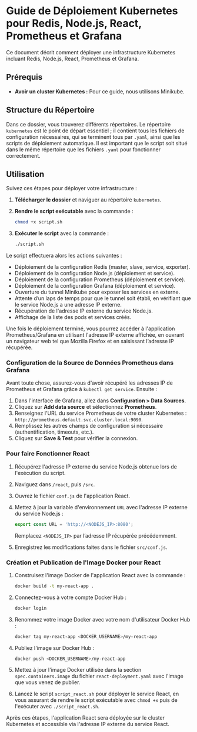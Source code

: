 # Guide de Déploiement Kubernetes pour Redis, Node.js, React, Prometheus et Grafana

Ce document décrit comment déployer une infrastructure Kubernetes incluant Redis, Node.js, React, Prometheus et Grafana.

## Prérequis

- **Avoir un cluster Kubernetes :** Pour ce guide, nous utilisons Minikube.

## Structure du Répertoire

Dans ce dossier, vous trouverez différents répertoires. Le répertoire `kubernetes` est le point de départ essentiel ; il contient tous les fichiers de configuration nécessaires, qui se terminent tous par `.yaml`, ainsi que les scripts de déploiement automatique. Il est important que le script soit situé dans le même répertoire que les fichiers `.yaml` pour fonctionner correctement.

## Utilisation

Suivez ces étapes pour déployer votre infrastructure :

1. **Télécharger le dossier** et naviguer au répertoire `kubernetes`.

2. **Rendre le script exécutable** avec la commande :

    ```bash
    chmod +x script.sh
    ```

3. **Exécuter le script** avec la commande :

    ```bash
    ./script.sh
    ```

Le script effectuera alors les actions suivantes :

- Déploiement de la configuration Redis (master, slave, service, exporter).
- Déploiement de la configuration Node.js (déploiement et service).
- Déploiement de la configuration Prometheus (déploiement et service).
- Déploiement de la configuration Grafana (déploiement et service).
- Ouverture du tunnel Minikube pour exposer les services en externe.
- Attente d’un laps de temps pour que le tunnel soit établi, en vérifiant que le service Node.js a une adresse IP externe.
- Récupération de l'adresse IP externe du service Node.js.
- Affichage de la liste des pods et services créés.

Une fois le déploiement terminé, vous pourrez accéder à l'application Prometheus/Grafana en utilisant l'adresse IP externe affichée, en ouvrant un navigateur web tel que Mozilla Firefox et en saisissant l’adresse IP récupérée.

### Configuration de la Source de Données Prometheus dans Grafana

Avant toute chose, assurez-vous d'avoir récupéré les adresses IP de Prometheus et Grafana grâce à `kubectl get service`. Ensuite :

1. Dans l'interface de Grafana, allez dans **Configuration > Data Sources**.
2. Cliquez sur **Add data source** et sélectionnez **Prometheus**.
3. Renseignez l'URL du service Prometheus de votre cluster Kubernetes : `http://prometheus.default.svc.cluster.local:9090`.
4. Remplissez les autres champs de configuration si nécessaire (authentification, timeouts, etc.).
5. Cliquez sur **Save & Test** pour vérifier la connexion.

### Pour faire Fonctionner React

1. Récupérez l'adresse IP externe du service Node.js obtenue lors de l'exécution du script.
2. Naviguez dans `/react`, puis `/src`.
3. Ouvrez le fichier `conf.js` de l'application React.
4. Mettez à jour la variable d'environnement `URL` avec l'adresse IP externe du service Node.js :

    ```javascript
    export const URL = 'http://<NODEJS_IP>:8080';
    ```

    Remplacez `<NODEJS_IP>` par l’adresse IP récupérée précédemment.

5. Enregistrez les modifications faites dans le fichier `src/conf.js`.

### Création et Publication de l'Image Docker pour React

1. Construisez l'image Docker de l'application React avec la commande :

    ```bash
    docker build -t my-react-app .
    ```

2. Connectez-vous à votre compte Docker Hub :

    ```bash
    docker login
    ```

3. Renommez votre image Docker avec votre nom d'utilisateur Docker Hub :

    ```bash
    docker tag my-react-app <DOCKER_USERNAME>/my-react-app
    ```

4. Publiez l'image sur Docker Hub :

    ```bash
    docker push <DOCKER_USERNAME>/my-react-app
    ```

5. Mettez à jour l'image Docker utilisée dans la section `spec.containers.image` du fichier `react-deployment.yaml` avec l'image que vous venez de publier.

6. Lancez le script `script_react.sh` pour déployer le service React, en vous assurant de rendre le script exécutable avec `chmod +x` puis de l'exécuter avec `./script_react.sh`.

Après ces étapes, l'application React sera déployée sur le cluster Kubernetes et accessible via l'adresse IP externe du service React.
